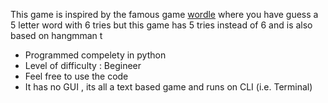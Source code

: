 This game is inspired by the famous game [wordle](https://www.nytimes.com/games/wordle/index.html) where you have guess a 5 letter word with 6 tries but this game has 5 tries instead of 6 and is also based on hangmman t
- Programmed compelety in python
- Level of difficulty : Begineer
- Feel free to use the code 
- It has no GUI , its all a text based game and runs on CLI (i.e. Terminal)
